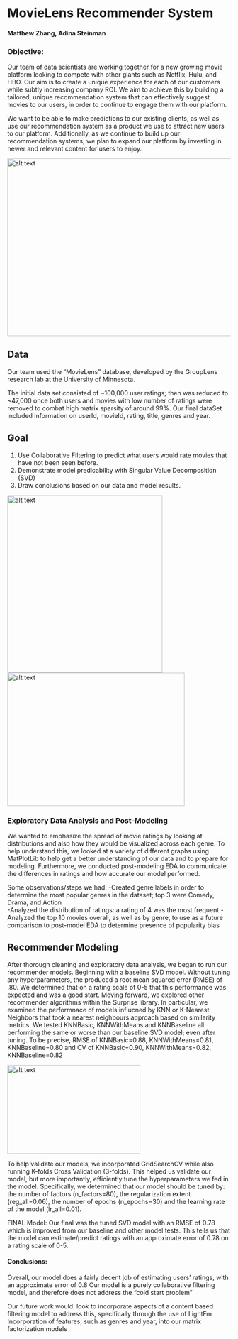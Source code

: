 # MovieLens Recommender System

#### Matthew Zhang, Adina Steinman

### Objective:
Our team of data scientists are working together for a new growing movie platform looking to compete with other giants such as Netflix, Hulu, and HBO. Our aim is to create a unique experience for each of our customers while subtly increasing company ROI. We aim to achieve this by building a tailored, unique recommendation system that can effectively suggest movies to our users, in order to continue to engage them with our platform. 

We want to be able to make predictions to our existing clients, as well as use our recommendation system as a product we use to attract new users to our platform. Additionally, as we continue to build up our recommendation systems, we plan to expand our platform by investing in newer and relevant content for users to enjoy.

<img src="https://github.com/adinas94/Phase4Project/blob/main/Images/Screen%20Shot%202021-01-28%20at%203.57.50%20PM.png" alt="alt text" width="600" height="400">

## Data
Our team used the “MovieLens” database, developed by the GroupLens research lab at the University of Minnesota.

The initial data set consisted of ~100,000 user ratings; then was reduced to ~47,000 once both users and movies with low number of ratings were removed to combat high matrix sparsity of around 99%.
Our final dataSet included information on userId, movieId, rating, title, genres and year.

## Goal
1. Use Collaborative Filtering to predict what users would rate movies that have not been seen before.
2. Demonstrate model predicability with Singular Value Decomposition (SVD)
3. Draw conclusions based on our data and model results.

<img src="https://github.com/adinas94/Phase4Project/blob/main/Images/Screen%20Shot%202021-01-28%20at%203.54.51%20PM.png" alt="alt text" width="350" height="400"> <img src="https://github.com/adinas94/Phase4Project/blob/main/Images/Screen%20Shot%202021-01-28%20at%203.55.29%20PM.png" alt="alt text" width="400" height="300">


### Exploratory Data Analysis and Post-Modeling
We wanted to emphasize the spread of movie ratings by looking at distributions and also how they would be visualized across each genre. 
To help understand this, we looked at a variety of different graphs using MatPlotLib to help get a better understanding of our data and to prepare for modeling.
Furthermore, we conducted post-modeling EDA to communicate the differences in ratings and how accurate our model performed.

Some observations/steps we had:
-Created genre labels in order to determine the most popular genres in the dataset; top 3 were Comedy, Drama, and Action  
-Analyzed the distribution of ratings: a rating of 4 was the most frequent 
-Analyzed the top 10 movies overall, as well as by genre, to use as a future comparison to post-model EDA to determine presence of popularity bias 

## Recommender Modeling
After thorough cleaning and exploratory data analysis, we began to run our recommender models. Beginning with a baseline SVD model. Without tuning any hyperparameters, the produced a root mean squared error (RMSE) of .80. We determined that on a rating scale of 0-5 that this performance was expected and was a good start. Moving forward, we explored other recommender algorithms within the Surprise library. In particular, we examined the performnace of models influcned by KNN or K-Nearest Neighbors that took a nearest neighbours approach based on similarity metrics. We tested KNNBasic, KNNWithMeans and KNNBaseline all performing the same or worse than our baseline SVD model; even after tuning.
To be precise, RMSE of KNNBasic=0.88, KNNWithMeans=0.81, KNNBaseline=0.80 and CV of KNNBasic=0.90, KNNWithMeans=0.82, KNNBaseline=0.82

<img src="https://github.com/adinas94/Phase4Project/blob/main/Images/Screen%20Shot%202021-01-28%20at%204.23.50%20PM.png" alt="alt text" width="300" height="200">

To help validate our models, we incorporated GridSearchCV while also running K-folds Cross Validation (3-folds). This helped us validate our model, but more importantly, efficiently tune the hyperparameters we fed in the model. Specifically, we determined that our model should be tuned by: the number of factors (n_factors=80), the regularization extent (reg_all=0.06), the number of epochs (n_epochs=30) and the learning rate of the model (lr_all=0.01).

FINAL Model: Our final was the tuned SVD model with an RMSE of 0.78 which is improved from our baseline and other model tests. This tells us that the model can estimate/predict ratings with an approximate error of 0.78 on a rating scale of 0-5.

#### Conclusions: 
Overall, our model does a fairly decent job of estimating users’ ratings, with an approximate error of 0.8
Our model is a purely collaborative filtering model, and therefore does not address the “cold start problem”

Our future work would: look to incorporate aspects of a content based filtering model to address this, specifically through the use of LightFm 
Incorporation of features, such as genres and year, into our matrix factorization models 
